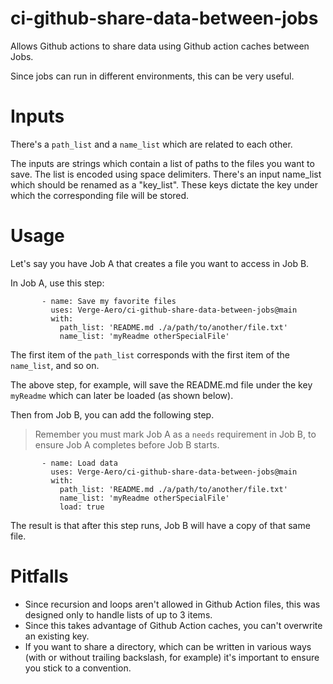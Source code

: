 # ci-github-share-data-between-jobs
Allows Github actions to share data using Github action caches between Jobs.

Since jobs can run in different environments, this can be very useful.

# Inputs
There's a `path_list` and a `name_list` which are related to each other.

The inputs are strings which contain a list of paths to the files you want to save. The list is encoded using space delimiters.
There's an input name_list which should be renamed as a "key_list". These keys dictate the key under which the corresponding file will be stored.

# Usage
Let's say you have Job A that creates a file you want to access in Job B.

In Job A, use this step:
```
       - name: Save my favorite files
         uses: Verge-Aero/ci-github-share-data-between-jobs@main
         with:
           path_list: 'README.md ./a/path/to/another/file.txt'
           name_list: 'myReadme otherSpecialFile'
```
The first item of the `path_list` corresponds with the first item of the `name_list`, and so on.

The above step, for example, will save the README.md file under the key `myReadme` which can later be loaded (as shown below).

Then from Job B, you can add the following step. 

> Remember you must mark Job A as a `needs` requirement in Job B, to ensure Job A completes before Job B starts.

```
       - name: Load data
         uses: Verge-Aero/ci-github-share-data-between-jobs@main
         with:
           path_list: 'README.md ./a/path/to/another/file.txt'
           name_list: 'myReadme otherSpecialFile'
           load: true
```

The result is that after this step runs, Job B will have a copy of that same file.

# Pitfalls
* Since recursion and loops aren't allowed in Github Action files, this was designed only to handle lists of up to 3 items.
* Since this takes advantage of Github Action caches, you can't overwrite an existing key.
* If you want to share a directory, which can be written in various ways (with or without trailing backslash, for example) it's important to ensure you stick to a convention.
